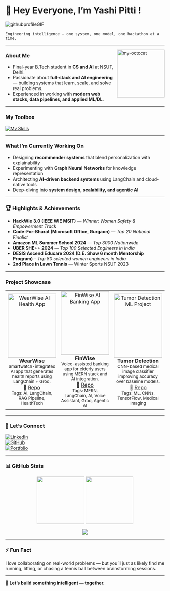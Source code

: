 # 👋 Hey Everyone, I’m **Yashi Pitti !**

![githubprofileGIF](https://github.com/user-attachments/assets/df5567df-1a4e-4e01-a333-a78e686eadef)

 `Engineering intelligence — one system, one model, one hackathon at a time.`

---
<img align="right" width="150" height="150" alt="my-octocat" src="https://github.com/user-attachments/assets/cd989eff-8b8a-4cb0-8f56-d974cc3105d3" />

### About Me  

- Final-year B.Tech student in **CS and AI** at NSUT, Delhi.
- Passionate about **full-stack and AI engineering** — building systems that learn, scale, and solve real problems.
- Experienced in working with **modern web stacks, data pipelines, and applied ML/DL**.
---

### My Toolbox

[![My Skills](https://skillicons.dev/icons?i=js,html,css,py,cpp,c,react,redux,express,mongodb,nodejs,flask,firebase,postman,mysql,php,nextjs,ts,vscode,sklearn,tensorflow,pytorch,aws)](https://skillicons.dev)

---

### What I’m Currently Working On  

-  Designing **recommender systems** that blend personalization with explainability  
-  Experimenting with **Graph Neural Networks** for knowledge representation  
-  Architecting **AI-driven backend systems** using LangChain and cloud-native tools  
-  Deep-diving into **system design, scalability, and agentic AI**  

---

### 🏆 Highlights & Achievements  

- **HackWie 3.0 (IEEE WIE MSIT)** — *Winner: Women Safety & Empowerment Track*  
- **Code-For-Bharat (Microsoft Office, Gurgaon)** — *Top 20 National Finalist*  
- **Amazon ML Summer School 2024** — *Top 3000 Nationwide*  
- **UBER SHE++ 2024** — *Top 100 Selected Engineers in India*  
- **DESIS Ascend Educare 2024 (D.E. Shaw 6 month Mentorship Program)** - *Top 80 selected women engineers in India*
- **2nd Place in Lawn Tennis** — Winter Sports NSUT 2023  

---

### Project Showcase 

<table>
  <tr>
    <td align="center" width="33%">
      <a href="https://github.com/YashiPi/WearWise">
        <img src="project-image-placeholder1.png"
             alt="WearWise AI Health App"
             style="width:100%; height:200px; object-fit:cover;"/>
      </a>
      <br/>
      <b>WearWise</b><br/>
      <sub>Smartwatch-integrated AI app that generates health reports using LangChain + Groq.</sub><br/>
      🔗 <a href="https://github.com/YashiPi/WearWise">Repo</a>
      <br/>
      <sub>Tags: AI, LangChain, RAG Pipeline, HealthTech</sub>
    </td>
    <td align="center" width="33%">
      <a href="https://github.com/YashiPi/FinWise_AI_Project">
        <img src="project-image-placeholder2.png"
             alt="FinWise AI Banking App"
             style="width:100%; height:200px; object-fit:cover;"/>
      </a>
      <br/>
      <b>FinWise</b><br/>
      <sub>Voice-assisted banking app for elderly users using MERN stack and AI integration.</sub><br/>
      🔗 <a href="https://github.com/YashiPi/FinWise_AI_Project">Repo</a>
      <br/>
      <sub>Tags: MERN, LangChain, AI, Voice Assistant, Groq, Agentic AI</sub>
    </td>
    <td align="center" width="33%">
      <a href="https://github.com/YashiPi/Tumor-Detection">
        <img src="project-image-placeholder3.png"
             alt="Tumor Detection ML Project"
             style="width:100%; height:200px; object-fit:cover;"/>
      </a>
      <br/>
      <b>Tumor Detection</b><br/>
      <sub>CNN-based medical image classifier improving accuracy over baseline models.</sub><br/>
      🔗 <a href="https://github.com/YashiPi/Tumor-Detection">Repo</a>
      <br/>
      <sub>Tags: ML, CNNs, TensorFlow, Medical Imaging</sub>
    </td>
  </tr>
</table>


---

### 💬 Let’s Connect  

[![LinkedIn](https://img.shields.io/badge/LinkedIn-Yashi_Pitti-blue?style=flat-square&logo=linkedin)](https://www.linkedin.com/in/yashi-pitti-19023423a/)  
[![GitHub](https://img.shields.io/badge/GitHub-YashiPi-black?style=flat-square&logo=github)](https://github.com/YashiPi)  
[![Portfolio](https://img.shields.io/badge/Portfolio-Coming_Soon-ff69b4?style=flat-square&logo=vercel)](#)  

---

### 📊 GitHub Stats  

<p align="center">
  <img src="https://github-readme-stats.vercel.app/api?username=YashiPi&show_icons=true&theme=radical" height="150" />
  <img src="https://github-readme-streak-stats.herokuapp.com/?user=YashiPi&theme=radical" height="150" />
</p>

<p align="center">
  <img src="https://github-readme-activity-graph.vercel.app/graph?username=YashiPi&theme=react-dark" />
</p>

---

### ⚡ Fun Fact  
I love collaborating on real-world problems — but you’ll just as likely find me running, lifting, or chasing a tennis ball between brainstorming sessions.

---

💌 **Let’s build something intelligent — together.**
